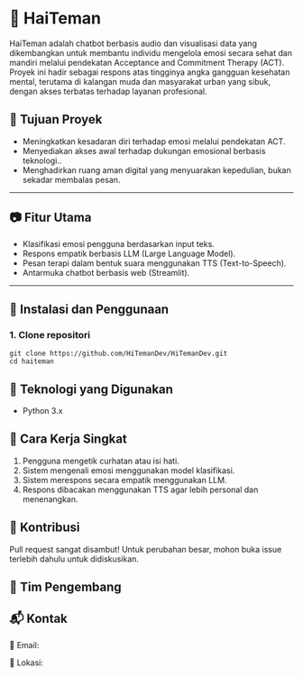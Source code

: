 # 💬 HaiTeman

HaiTeman adalah chatbot berbasis audio dan visualisasi data yang dikembangkan untuk membantu individu mengelola emosi secara sehat dan mandiri melalui pendekatan Acceptance and Commitment Therapy (ACT). Proyek ini hadir sebagai respons atas tingginya angka gangguan kesehatan mental, terutama di kalangan muda dan masyarakat urban yang sibuk, dengan akses terbatas terhadap layanan profesional.

## 📌 Tujuan Proyek

- Meningkatkan kesadaran diri terhadap emosi melalui pendekatan ACT.
- Menyediakan akses awal terhadap dukungan emosional berbasis teknologi..
- Menghadirkan ruang aman digital yang menyuarakan kepedulian, bukan sekadar membalas pesan.

---

## 📷 Fitur Utama

- Klasifikasi emosi pengguna berdasarkan input teks.
- Respons empatik berbasis LLM (Large Language Model).
- Pesan terapi dalam bentuk suara menggunakan TTS (Text-to-Speech).
- Antarmuka chatbot berbasis web (Streamlit).

---

## 🚀 Instalasi dan Penggunaan

### 1. Clone repositori

```
git clone https://github.com/HiTemanDev/HiTemanDev.git
cd haiteman
```

## 🧰 Teknologi yang Digunakan
 - Python 3.x

## 🧪 Cara Kerja Singkat
1. Pengguna mengetik curhatan atau isi hati.
2. Sistem mengenali emosi menggunakan model klasifikasi.
3. Sistem merespons secara empatik menggunakan LLM.
4. Respons dibacakan menggunakan TTS agar lebih personal dan menenangkan.

## 🤝 Kontribusi
Pull request sangat disambut! Untuk perubahan besar, mohon buka issue terlebih dahulu untuk didiskusikan.

## 👤 Tim Pengembang

## 📬 Kontak
📧 Email: 

📍 Lokasi: 
